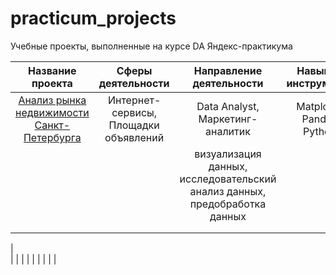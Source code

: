 # practicum_projects
Учебные проекты, выполненные на курсе DA Яндекс-практикума 

|Название проекта                             |Сферы деятельности |Направление деятельности |Навыки и инструменты|Задачи проекта|
|:-------------------------------------------:|:---------------:|:----------------:|:----------------:|:----------------:|
| [Анализ рынка недвижимости Санкт-Петербурга](SPb_real_estate)|Интернет-сервисы, Площадки объявлений|Data Analyst, Маркетинг-аналитик|Matplotlib, Pandas, Python,
|   |    |визуализация данных, исследовательский анализ данных, предобработка данных|
       |                 |
|                                             ||                 |  
|    
|                                             | |
|                                           |                    |
|                                           |
|
